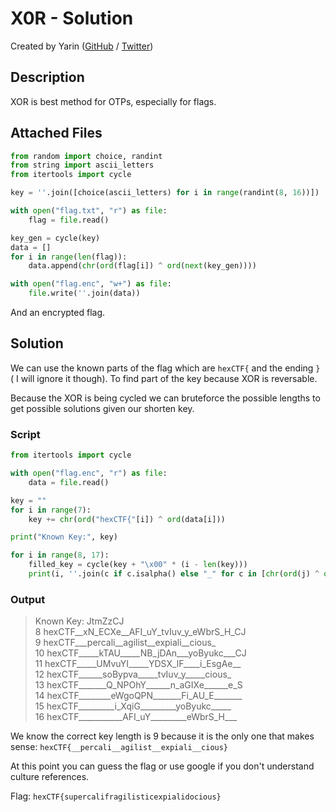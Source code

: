 # X0R - Solution

Created by Yarin ([GitHub](https://github.com/CmdEngineer) / [Twitter](https://twitter.com/CmdEngineer_))

## Description

XOR is best method for OTPs, especially for flags.

## Attached Files

```py
from random import choice, randint
from string import ascii_letters
from itertools import cycle

key = ''.join([choice(ascii_letters) for i in range(randint(8, 16))])

with open("flag.txt", "r") as file:
    flag = file.read()

key_gen = cycle(key)
data = []
for i in range(len(flag)):
    data.append(chr(ord(flag[i]) ^ ord(next(key_gen))))

with open("flag.enc", "w+") as file:
    file.write(''.join(data))
```

And an encrypted flag.

## Solution

We can use the known parts of the flag which are `hexCTF{` and the ending `}` ( I will ignore it though). To find part of the key because XOR is reversable.

Because the XOR is being cycled we can bruteforce the possible lengths to get possible solutions given our shorten key.

### Script

```py
from itertools import cycle

with open("flag.enc", "r") as file:
    data = file.read()

key = ""
for i in range(7):
    key += chr(ord("hexCTF{"[i]) ^ ord(data[i])) 

print("Known Key:", key)

for i in range(8, 17):
    filled_key = cycle(key + "\x00" * (i - len(key)))
    print(i, ''.join(c if c.isalpha() else "_" for c in [chr(ord(j) ^ ord(next(filled_key))) for j in data]))
```

### Output
> Known Key: JtmZzCJ<br>
8 hexCTF__xN_ECXe__AFI_uY_tvIuv_y_eWbrS_H_CJ<br>
9 hexCTF___percali__agilist__expiali__cious_<br>
10 hexCTF_____kTAU_____NB_jDAn___yoByukc___CJ<br>
11 hexCTF_____UMvuYI_____YDSX_lF____i_EsgAe__<br>
12 hexCTF______soBypva_____tvIuv_y_____cious_<br>
13 hexCTF_______Q_NPOhY______n_aGIXe______e_S<br>
14 hexCTF________eWgoQPN_______Fi_AU_E_______<br>
15 hexCTF_________i_XqiG_________yoByukc_____<br>
16 hexCTF___________AFI_uY_________eWbrS_H___<br>

We know the correct key length is 9 because it is the only one that makes sense:
`hexCTF{__percali__agilist__expiali__cious}`

At this point you can guess the flag or use google if you don't understand culture references.

Flag: `hexCTF{supercalifragilisticexpialidocious}`
